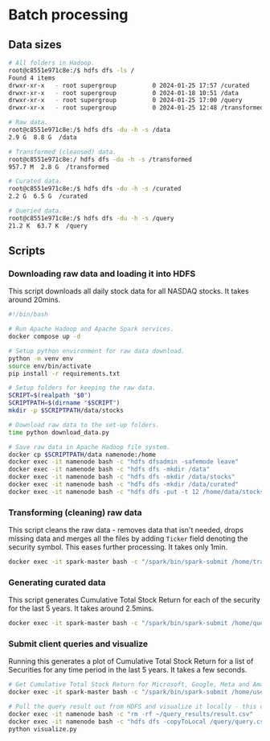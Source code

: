 # Batch processing

## Data sizes

```bash
# All folders in Hadoop.
root@c8551e971c8e:/$ hdfs dfs -ls /
Found 4 items
drwxr-xr-x   - root supergroup          0 2024-01-25 17:57 /curated
drwxr-xr-x   - root supergroup          0 2024-01-18 10:51 /data
drwxr-xr-x   - root supergroup          0 2024-01-25 17:00 /query
drwxr-xr-x   - root supergroup          0 2024-01-25 12:48 /transformed

# Raw data.
root@c8551e971c8e:/$ hdfs dfs -du -h -s /data
2.9 G  8.8 G  /data

# Transformed (cleansed) data.
root@c8551e971c8e:/ hdfs dfs -du -h -s /transformed
957.7 M  2.8 G  /transformed

# Curated data.
root@c8551e971c8e:/$ hdfs dfs -du -h -s /curated
2.2 G  6.5 G  /curated

# Queried data.
root@c8551e971c8e:/$ hdfs dfs -du -h -s /query
21.2 K  63.7 K  /query
```

## Scripts

### Downloading raw data and loading it into HDFS

This script downloads all daily stock data for all NASDAQ stocks. It takes around 20mins.

```bash
#!/bin/bash

# Run Apache Hadoop and Apache Spark services.
docker compose up -d

# Setup python environment for raw data download.
python -m venv env
source env/bin/activate
pip install -r requirements.txt

# Setup folders for keeping the raw data.
SCRIPT=$(realpath "$0")
SCRIPTPATH=$(dirname "$SCRIPT")
mkdir -p $SCRIPTPATH/data/stocks

# Download raw data to the set-up folders.
time python download_data.py

# Save raw data in Apache Hadoop file system.
docker cp $SCRIPTPATH/data namenode:/home
docker exec -it namenode bash -c "hdfs dfsadmin -safemode leave"
docker exec -it namenode bash -c "hdfs dfs -mkdir /data"
docker exec -it namenode bash -c "hdfs dfs -mkdir /data/stocks"
docker exec -it namenode bash -c "hdfs dfs -mkdir /data/curated"
docker exec -it namenode bash -c "hdfs dfs -put -t 12 /home/data/stocks/* /data/stocks"
```

### Transforming (cleaning) raw data

This script cleans the raw data - removes data that isn't needed, drops missing data and merges all the files by adding `Ticker` field denoting the security symbol. This eases further processing. It takes only 1min.

```bash
docker exec -it spark-master bash -c "/spark/bin/spark-submit /home/transform.py"
```

### Generating curated data

This script generates Cumulative Total Stock Return for each of the security for the last 5 years. It takes around 2.5mins.

```bash
docker exec -it spark-master bash -c "/spark/bin/spark-submit /home/query.py"
```

### Submit client queries and visualize

Running this generates a plot of Cumulative Total Stock Return for a list of Securities for any time period in the last 5 years. It takes a few seconds.

```bash
# Get Cumulative Total Stock Return for Microsoft, Google, Meta and Amazon for year 2022.
docker exec -it spark-master bash -c "/spark/bin/spark-submit /home/user_query.py MSFT,GOOGL,META,AMZN 2022-01-01 2022-12-31"

# Pull the query result out from HDFS and visualize it locally - this could be automated by using HDFS API.
docker exec -it namenode bash -c "rm -rf ~/query_results/result.csv"
docker exec -it namenode bash -c "hdfs dfs -copyToLocal /query/query.csv/*.csv ~/query_results/result.csv"
python visualize.py
```